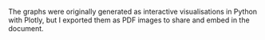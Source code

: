 The graphs were originally generated as interactive visualisations in Python with Plotly, but I exported them as PDF images to share and embed in the document.
